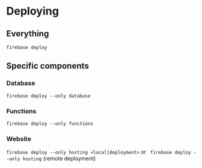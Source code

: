 # Deploying

## Everything

``` firebase deploy ```

## Specific components

### Database

``` firebase deploy --only database ```

### Functions

``` firebase deploy --only functions ```

### Website

``` firebase deploy --only hosting <local|deployment> ``` or ``` firebase deploy --only hosting``` (remote deployment)
